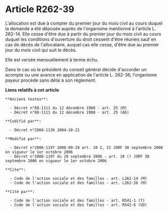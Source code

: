 # Article R262-39

L'allocation est due à compter du premier jour du mois civil au cours duquel la demande a été déposée auprès de l'organisme
mentionné à l'article L. 262-14. Elle cesse d'être due à partir du premier jour du mois civil au cours duquel les conditions
d'ouverture du droit cessent d'être réunies sauf en cas de décès de l'allocataire, auquel cas elle cesse, d'être due au
premier jour du mois civil qui suit le décès.

Elle est versée mensuellement à terme échu.

Dans le cas où le président du conseil général décide d'accorder un acompte ou une avance en application de l'article L.
262-36, l'organisme payeur procède sans délai à son règlement.

**Liens relatifs à cet article**

	**Anciens textes**:

	  - Décret n°88-1111 du 12 décembre 1988 - art. 25 (M)
	  - Décret n°88-1111 du 12 décembre 1988 - art. 25 (Ab)

	**Codifié par**:

	  - Décret n°2004-1136 2004-10-21

	**Modifié par**:

	  - Décret n°2006-1197 2006-09-29 art. 10 I, II JORF 30 septembre 2006 en vigueur le 1er octobre 2006
	  - Décret n°2006-1197 du 29 septembre 2006 - art. 10 () JORF 30 septembre 2006 en vigueur le 1er octobre 2006

	**Cite**:

	  - Code de l'action sociale et des familles - art. L262-14 (M)
	  - Code de l'action sociale et des familles - art. L262-36 (M)

	**Cité par**:

	  - Code de l'action sociale et des familles - art. R541-1 (T)
	  - Code de l'action sociale et des familles - art. R542-6 (VD)
